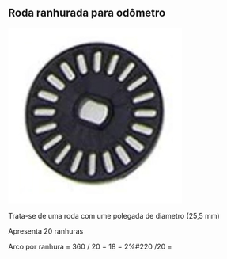 ## Roda ranhurada para odômetro

![Roda ranhurada para odômetro](../imgs/Roda%20ranhurada.jpg)

Trata-se de uma roda com ume polegada de diametro (25,5 mm) 

Apresenta 20 ranhuras 

Arco por ranhura = 360 / 20 = 18 = 2%#220 /20 = 
